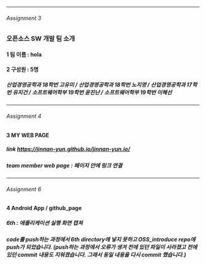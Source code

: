 - - -
###### Assignment 3
### 오픈소스 SW 개발 팀 소개  

#### 1    팀 이름 : hola

#### 2    구성원 : 5명 

#####    산업경영공학과 18학번 고유미 / 산업경영공학과 18학번 노지영 / 산업경영공학과 17학번 유지건 / 소프트웨어학부 19학번 윤진난 / 소프트웨어학부 19학번 이혜선
- - -
###### Assignment 4
#### 3 MY WEB PAGE 
##### **link**  https://jinnan-yun.github.io/jinnan-yun.io/
##### **team member** web page : 페이지 안에 링크 연결
- - -
###### Assignment 6
#### 4 Android App / github_page

#####     6th : 애플리케이션 실행 화면 캡쳐

##### code를 push하는 과정에서 6th directory에 넣지 못하고 OSS_introduce repo에 push가 되었습니다. (push하는 과정에서 오류가 생겨 전에 있던 파일이 사라졌고 전에 있던 commit 내용도 지워졌습니다. 그래서 동일 내용을 다시 commit 했습니다.)


